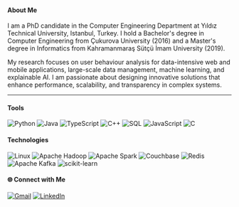 
#### About Me
I am a PhD candidate in the Computer Engineering Department at Yıldız Technical University, Istanbul, Turkey. I hold a Bachelor's degree in Computer Engineering from Çukurova University (2016) and a Master's degree in Informatics from Kahramanmaraş Sütçü İmam University (2019).

My research focuses on user behaviour analysis for data-intensive web and mobile applications, large-scale data management, machine learning, and explainable AI. I am passionate about designing innovative solutions that enhance performance, scalability, and transparency in complex systems.


---
#### Tools
![Python](https://img.shields.io/badge/-Python-000?style=flat-square&logo=Python)
![Java](https://img.shields.io/badge/-Java-000?style=flat-square&logo=Java&logoColor=007396)
![TypeScript](https://img.shields.io/badge/-TypeScript-000?style=flat-square&logo=TypeScript)
![C++](https://img.shields.io/badge/-C++-000?style=flat-square&logo=c%2b%2b&logoColor=00599C)
![SQL](https://img.shields.io/badge/-SQL-000?style=flat-square&logo=MySQL)
![JavaScript](https://img.shields.io/badge/-JavaScript-000?style=flat-square&logo=JavaScript)
![C](https://img.shields.io/badge/-C-000?style=flat-square&logo=C)

#### Technologies
![Linux](https://img.shields.io/badge/-Linux-000?style=flat-square&logo=Linux)
![Apache Hadoop](https://img.shields.io/badge/Apache_Hadoop-222?style=flat-square&logo=apache-hadoop&logoColor=66CCFF)
![Apache Spark](https://img.shields.io/badge/Apache%20Spark-E25A1C?style=flat-square&logo=apachespark&logoColor=white)
![Couchbase](https://img.shields.io/badge/Couchbase-EA2328?style=flat-square&logo=Couchbase&logoColor=white)
![Redis](https://img.shields.io/badge/-Redis-000?style=flat-square&logo=Redis)
![Apache Kafka](https://img.shields.io/badge/Apache_Kafka-231F20?style=flat-square&logo=apache-kafka&logoColor=white)
![scikit-learn](https://img.shields.io/badge/scikit--learn-F7931E?style=flat-square&logo=scikit-learn&logoColor=white)

#### 🌐 Connect with Me
[![Gmail](https://img.shields.io/badge/Gmail-D14836?style=flat-square&logo=gmail&logoColor=white)](mailto:nailtasgetiren@gmail.com)
[![LinkedIn](https://img.shields.io/badge/LinkedIn-%230077B5.svg?style=flat-square&logo=linkedin&logoColor=white)](https://www.linkedin.com/in/nail-tasgetiren)
